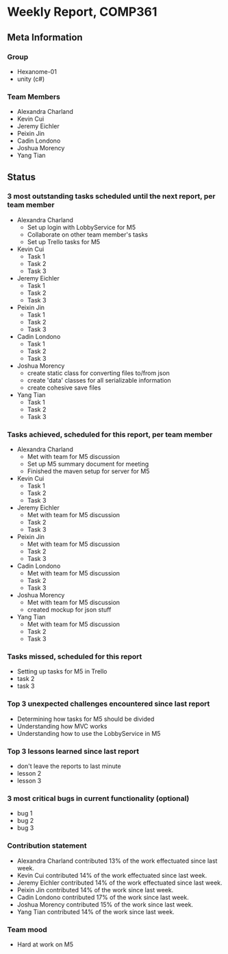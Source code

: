 # Weekly Report, COMP361

## Meta Information

### Group

 * Hexanome-01
 * unity (c#)

### Team Members

 * Alexandra Charland
 * Kevin Cui
 * Jeremy Eichler
 * Peixin Jin
 * Cadin Londono
 * Joshua Morency
 * Yang Tian

## Status

### 3 most outstanding tasks scheduled until the next report, per team member

 * Alexandra Charland
   * Set up login with LobbyService for M5
   * Collaborate on other team member's tasks
   * Set up Trello tasks for M5
 * Kevin Cui
   * Task 1
   * Task 2
   * Task 3
 * Jeremy Eichler
   * Task 1
   * Task 2
   * Task 3
 * Peixin Jin
   * Task 1
   * Task 2
   * Task 3
 * Cadin Londono
   * Task 1
   * Task 2
   * Task 3
 * Joshua Morency
   * create static class for converting files to/from json
   * create 'data' classes for all serializable information
   * create cohesive save files
 * Yang Tian
   * Task 1
   * Task 2
   * Task 3

### Tasks achieved, scheduled for this report, per team member

 * Alexandra Charland
   * Met with team for M5 discussion
   * Set up M5 summary document for meeting
   * Finished the maven setup for server for M5
 * Kevin Cui
   * Task 1
   * Task 2
   * Task 3
 * Jeremy Eichler
   * Met with team for M5 discussion
   * Task 2
   * Task 3
 * Peixin Jin
   * Met with team for M5 discussion
   * Task 2
   * Task 3
 * Cadin Londono
   * Met with team for M5 discussion
   * Task 2
   * Task 3
 * Joshua Morency
   * Met with team for M5 discussion
   * created mockup for json stuff
 * Yang Tian
   * Met with team for M5 discussion
   * Task 2
   * Task 3

### Tasks missed, scheduled for this report

 * Setting up tasks for M5 in Trello
 * task 2
 * task 3

### Top 3 unexpected challenges encountered since last report

 * Determining how tasks for M5 should be divided
 * Understanding how MVC works
 * Understanding how to use the LobbyService in M5

### Top 3 lessons learned since last report

 * don't leave the reports to last minute
 * lesson 2
 * lesson 3

### 3 most critical bugs in current functionality (optional)

 * bug 1
 * bug 2
 * bug 3

### Contribution statement

 * Alexandra Charland contributed 13% of the work effectuated since last week.
 * Kevin Cui contributed 14% of the work effectuated since last week.
 * Jeremy Eichler contributed 14% of the work effectuated since last week.
 * Peixin Jin contributed 14% of the work since last week.
 * Cadin Londono contributed 17% of the work since last week.
 * Joshua Morency contributed 15% of the work since last week.
 * Yang Tian contributed 14% of the work since last week.

### Team mood

 * Hard at work on M5
